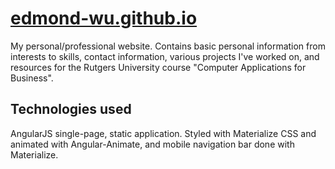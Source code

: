 # [edmond-wu.github.io](https://edmond-wu.github.io)
My personal/professional website. Contains basic personal information from interests to skills, contact information, various projects I've worked on, and resources for the Rutgers University course "Computer Applications for Business".

## Technologies used
AngularJS single-page, static application. Styled with Materialize CSS and animated with Angular-Animate, and mobile navigation bar done with Materialize.
